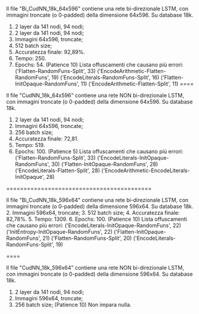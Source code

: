 Il file "Bi_CudNN_18k_64x596" contiene una rete bi-direzionale LSTM, con immagini 
troncate (o 0-padded) della dimensione 64x596.
Su database 18k.
1.   2 layer da 141 nodi, 94 nodi;
1.   2 layer da 141 nodi, 94 nodi;
2.   Immagini 64x596, troncate;
3.   512 batch size;
4.   Accuratezza finale: 92,89%.
5.   Tempo: 250.
6.   Epochs: 54.
(Patience 10)
Lista offuscamenti che causano più errori:
('Flatten-RandomFuns-Split', 33)
('EncodeArithmetic-Flatten-RandomFuns', 19)
('EncodeLiterals-RandomFuns-Split', 16)
('Flatten-InitOpaque-RandomFuns', 11)
('EncodeArithmetic-Flatten-Split', 11)
====

Il file "CudNN_18k_64x596" contiene una rete NON bi-direzionale LSTM, con immagini 
troncate (o 0-padded) della dimensione 64x596.
Su database 18k.
1.   2 layer da 141 nodi, 94 nodi;
2.   Immagini 64x596, troncate;
3.   256 batch size;
4.   Accuratezza finale: 72,81.
5.   Tempo: 519.
6.   Epochs: 100.
(Patience 5)
Lista offuscamenti che causano più errori:
('Flatten-RandomFuns-Split', 33)
('EncodeLiterals-InitOpaque-RandomFuns', 30)
('Flatten-InitOpaque-RandomFuns', 28)
('EncodeLiterals-Flatten-Split', 28)
('EncodeArithmetic-EncodeLiterals-InitOpaque', 28)

==========================================

Il file "Bi_CudNN_18k_596x64" contiene una rete bi-direzionale LSTM, con immagini 
troncate (o 0-padded) della dimensione 596x64.
Su database 18k.
2.   Immagini 596x64, troncate;
3.   512 batch size;
4.   Accuratezza finale: 82,78%.
5.   Tempo: 1309.
6.   Epochs: 100.
(Patience 10)
Lista offuscamenti che causano più errori:
('EncodeLiterals-InitOpaque-RandomFuns', 22)
('InitEntropy-InitOpaque-RandomFuns', 22)
('Flatten-InitOpaque-RandomFuns', 21)
('Flatten-RandomFuns-Split', 20)
('EncodeLiterals-RandomFuns-Split', 19)

====

Il file "CudNN_18k_596x64" contiene una rete NON bi-direzionale LSTM, con immagini 
troncate (o 0-padded) della dimensione 596x64.
Su database 18k.
1.   2 layer da 141 nodi, 94 nodi;
2.   Immagini 596x64, troncate;
3.   256 batch size;
(Patience 10)
Non impara nulla.